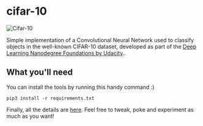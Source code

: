 # cifar-10

![Cifar-10](https://cdn-images-1.medium.com/max/356/1*QN007xhxgDTPBdNT0pnZ2g.png)

Simple implementation of a Convolutional Neural Network used to classify objects in the well-known CIFAR-10 dataset, developed as part of the [Deep Learning Nanodegree Foundations by Udacity](https://www.udacity.com/course/deep-learning-nanodegree-foundation--nd101)..

## What you'll need

You can install the tools by running this handy command :)

`pip3 install -r requirements.txt`

Finally, all the details are [here](https://github.com/jesus-a-martinez-v/cifar-10/blob/master/image_classification.ipynb). Feel free to tweak, poke and experiment as much as you want!
